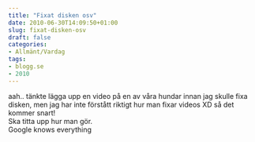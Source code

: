 ```yaml
---
title: "Fixat disken osv"
date: 2010-06-30T14:09:50+01:00
slug: fixat-disken-osv
draft: false
categories:
- Allmänt/Vardag
tags:
- blogg.se
- 2010
---
```

aah.. tänkte lägga upp en video på en av våra hundar innan jag skulle fixa disken, men jag har inte förstått riktigt hur man fixar videos XD så det kommer snart!  
Ska titta upp hur man gör.  
Google knows everything